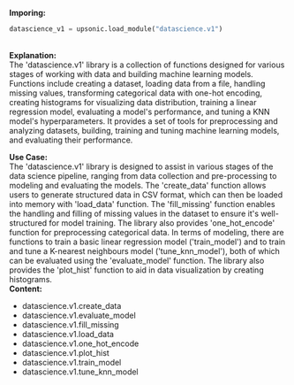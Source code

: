 <b class="custom_code_highlight_green">Imporing:</b><br>
```python
datascience_v1 = upsonic.load_module("datascience.v1")
```
<br><b class="custom_code_highlight_green">Explanation:</b><br>The 'datascience.v1' library is a collection of functions designed for various stages of working with data and building machine learning models. Functions include creating a dataset, loading data from a file, handling missing values, transforming categorical data with one-hot encoding, creating histograms for visualizing data distribution, training a linear regression model, evaluating a model's performance, and tuning a KNN model's hyperparameters. It provides a set of tools for preprocessing and analyzing datasets, building, training and tuning machine learning models, and evaluating their performance.

<b class="custom_code_highlight_green">Use Case:</b><br>The 'datascience.v1' library is designed to assist in various stages of the data science pipeline, ranging from data collection and pre-processing to modeling and evaluating the models. The 'create_data' function allows users to generate structured data in CSV format, which can then be loaded into memory with 'load_data' function. The 'fill_missing' function enables the handling and filling of missing values in the dataset to ensure it's well-structured for model training. The library also provides 'one_hot_encode' function for preprocessing categorical data. In terms of modeling, there are functions to train a basic linear regression model ('train_model') and to train and tune a K-nearest neighbours model ('tune_knn_model'), both of which can be evaluated using the 'evaluate_model' function. The library also provides the 'plot_hist' function to aid in data visualization by creating histograms.
<br><b class="custom_code_highlight_green">Content:</b><br>
  - datascience.v1.create_data
  - datascience.v1.evaluate_model
  - datascience.v1.fill_missing
  - datascience.v1.load_data
  - datascience.v1.one_hot_encode
  - datascience.v1.plot_hist
  - datascience.v1.train_model
  - datascience.v1.tune_knn_model

